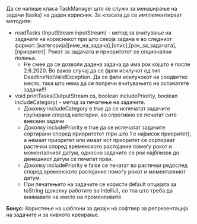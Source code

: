Да се напише класа TaskManager што ќе служи за менаџирање на задачи (tasks) на даден корисник. За класата да се имплементираат методите:

* readTasks (InputStream inputStream) - метод за вчитување на задачите на корисникот при што секоја задача е во следниот формат: [категорија][име_на_задача],[oпис],[рок_за_задачата],[приоритет]. Рокот за задачата и приоритетот се опционални полиња.
  * Не смее да се дозволи дадена задача да има рок којшто e после 2.6.2020. Во ваков случај да се фрли исклучот од тип DeadlineNotValidException. Да се фати исклучокот на соодветно место, така што нема да се попречи вчитувањето на останатите задачи!!!
* void printTasks(OutputStream os, boolean includePriority, boolean includeCategory) - метод за печатење на задачите.
  * Доколку includeCategory e true да се испечатат задачите групирани според категории, во спротивно се печатат сите внесени задачи
  * Доколку includePriority e true да се испечатат задачите сортирани според приоритетот (при што 1 е највисок приоритет), a немаат приоритет или имаат ист приоритет се сортираат растечки според временското растојание помеѓу рокот и моменталниот датум, односно задачите со рок најблизок до денешниот датум се печатат први.
  * Доколку includePriority e false се печатат во растечки редослед според временското растојание помеѓу рокот и моменталниот датум.
  * При печатењето на задачите се користи default опцијата за toString (доколку работите вo IntelliJ), со тоа што треба да внимавате на името на променливите.

**Бонус:** Користење на шаблони за дизајн на софтвер за репрезентација на задачите и за нивното креирање.